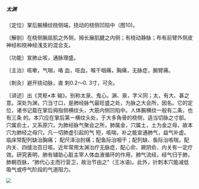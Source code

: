 ##### 太渊

〔定位〕掌后腕横纹桡侧端，挠动的桡侧凹陷中（图10)。

〔解剖〕在桡侧腕屈肌之外侧，拇长展肌腱之内侧；有桡动静脉；布有前臂外侧皮神经和桡神经浅支的混合支。

〔功能〕宣肺止咳，通脉理盛。

〔主治〕咳嗽，气喘，咯 血，呕血，喉干咽痛，胸痛，无脉症，腕臂痛。

〔刺灸〕避开挠动脉，直 刺0.2〜0. 3寸，可灸。

〔讲述〕出《灵枢•本 输》。别称太泉、鬼心。渊、泉，字义同；太，有大、甚之意。深处为渊，穴当寸口，是肺经脉气最旺盛之处，为脉之大会所，因名。它的定位，诸书记载在掌后拇指侧横纹头，大筋内侧凹陷中。人体腕横纹一般有二条，也有三条 的。本穴应在掌后第一横纹头处，于大多角骨的桡侧，适当切脉之寸部。穴属俞土，又系原穴，为肺经脉气聚会之所，肺属金，穴属土，土为金之母，故本穴为肺经之母穴，凡一切肺虚引起的气 短，咳喘，补之能宣通肺气，益气补虚。临床常配列缺治胸痛； 配尺泽治肘痛；配鱼际治咽干；配列缺、鱼际治咳喘，配内关、四缝治百日咳。近年常用太渊治疗无脉症，配心俞、厥阴俞、内关有一定疗效。研究表明，肺有辅助心脏主宰人体血液循环的作用，肺气流经，经气归于肺，肺朝百脉，“肺代心主而行营卫，故治节由之”（王冰语)。此外，针刺本穴能减低吸气或呼气阶段的气道阻力。

<img src="img/图10.jpg" style="zoom:80%;" />
